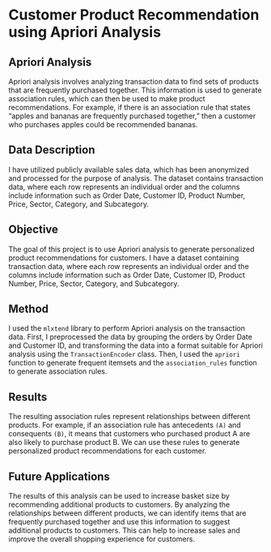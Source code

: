 # Customer Product Recommendation using Apriori Analysis

## Apriori Analysis
Apriori analysis involves analyzing transaction data to find sets of products that are frequently purchased together. This information is used to generate association rules, which can then be used to make product recommendations. For example, if there is an association rule that states “apples and bananas are frequently purchased together,” then a customer who purchases apples could be recommended bananas.

## Data Description
I have utilized publicly available sales data, which has been anonymized and processed for the purpose of analysis.
The dataset contains transaction data, where each row represents an individual order and the columns include information such as Order Date, Customer ID, Product Number, Price, Sector, Category, and Subcategory.

## Objective
The goal of this project is to use Apriori analysis to generate personalized product recommendations for customers. I have a dataset containing transaction data, where each row represents an individual order and the columns include information such as Order Date, Customer ID, Product Number, Price, Sector, Category, and Subcategory.

## Method
I used the `mlxtend` library to perform Apriori analysis on the transaction data. First, I preprocessed the data by grouping the orders by Order Date and Customer ID, and transforming the data into a format suitable for Apriori analysis using the `TransactionEncoder` class. Then, I used the `apriori` function to generate frequent itemsets and the `association_rules` function to generate association rules.

## Results
The resulting association rules represent relationships between different products. For example, if an association rule has antecedents `(A)` and consequents `(B)`, it means that customers who purchased product A are also likely to purchase product B. We can use these rules to generate personalized product recommendations for each customer.

## Future Applications
The results of this analysis can be used to increase basket size by recommending additional products to customers. By analyzing the relationships between different products, we can identify items that are frequently purchased together and use this information to suggest additional products to customers. This can help to increase sales and improve the overall shopping experience for customers.
